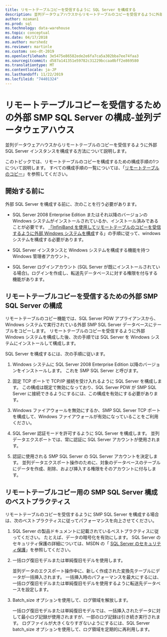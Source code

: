 ```yaml
---
title: リモートテーブルコピーを受信するように SQL Server を構成する
description: 並列データウェアハウスからリモートテーブルのコピーを受信するように外部 SMP SQL Server インスタンスを構成する方法について説明します。
author: mzaman1
ms.prod: sql
ms.technology: data-warehouse
ms.topic: conceptual
ms.date: 04/17/2018
ms.author: murshedz
ms.reviewer: martinle
ms.custom: seo-dt-2019
ms.openlocfilehash: 3e5475e86582ede2e6fa7ca5a302bba7ee74faa3
ms.sourcegitcommit: d587a141351e59782c31229bccaa0bff2e869580
ms.translationtype: MT
ms.contentlocale: ja-JP
ms.lasthandoff: 11/22/2019
ms.locfileid: "74401324"
---
```

# <a name="configure-an-external-smp-sql-server-to-receive-remote-table-copies---parallel-data-warehouse"></a>リモートテーブルコピーを受信するための外部 SMP SQL Server の構成-並列データウェアハウス
並列データウェアハウスからリモートテーブルのコピーを受信するように外部 SQL Server インスタンスを構成する方法について説明します。  

このトピックでは、リモートテーブルのコピーを構成するための構成手順の1つについて説明します。 すべての構成手順の一覧については、「[リモートテーブルのコピー](remote-table-copy.md)」を参照してください。  
  
## <a name="before-you-begin"></a>開始する前に  
外部 SQL Server を構成する前に、次のことを行う必要があります。  
  
-   SQL Server 2008 Enterprise Edition またはそれ以降のバージョンの Windows システムがインストールされているか、インストール済みであることが必要です。 [「InfiniBand を使用してリモートテーブルのコピーを受信するように外部 Windows システムを構成](configure-an-external-windows-system-to-receive-remote-table-copies-using-infiniband.md)する」の手順に従って、windows システムを構成する必要があります。  
  
-   SQL Server インスタンスと Windows システムを構成する機能を持つ Windows 管理者アカウント。  
  
-   SQL Server ログインアカウント (SQL Server が既にインストールされている場合)。ログインを作成し、転送先データベースに対する権限を付与する機能があります。  
  
## <a name="HowToSQLServer"></a>リモートテーブルコピーを受信するための外部 SMP SQL Server の構成  
リモートテーブルのコピー機能では、SQL Server PDW アプライアンスから、Windows システムで実行されている外部 SMP SQL Server データベースにテーブルをコピーします。 リモートテーブルのコピーを受信するように外部 Windows システムを構成した後、次の手順では SQL Server を Windows システムにインストールして構成します。  
  
SQL Server を構成するには、次の手順に従います。  
  
1.  Windows システムに SQL Server 2008 Enterprise Edition 以降のバージョンをインストールします。 これを SMP SQL Server と呼びます。  
  
2.  固定 TCP ポートで TCP/IP 接続を受け入れるように SQL Server を構成します。 この構成は既定で無効になっており、SQL Server PDW が SMP SQL Server に接続できるようにするには、この構成を有効にする必要があります。  
  
3.  Windows ファイアウォールを無効にするか、SMP SQL Server TCP ポートを構成して、Windows ファイアウォールが有効になっていることをご利用ください。  
  
4.  SQL Server 認証モードを許可するように SQL Server を構成します。 並列データエクスポートでは、常に認証に SQL Server アカウントが使用されます。  
  
5.  認証に使用される SMP SQL Server の SQL Server アカウントを決定します。 並列データエクスポート操作のために、対象のデータベースのテーブルにデータを作成、削除、および挿入する権限をそのアカウントに付与します。  
  
## <a name="BPSQLConfig"></a>リモートテーブルコピー用の SMP SQL Server 構成のベストプラクティス  
リモートテーブルのコピーを受信するように SMP SQL Server を構成する場合は、次のベストプラクティスに従ってパフォーマンスを向上させてください。  
  
1.  SQL Server の製品ドキュメントに記載されているベストプラクティスに従ってください。 たとえば、データの暗号化を有効にします。 SQL Server のセキュリティ保護の詳細については、MSDN の「 [SQL Server のセキュリティ保護](../relational-databases/security/securing-sql-server.md)」を参照してください。  
  
2.  一括ログ復旧モデルまたは単純復旧モデルを使用します。  
  
    並列データのエクスポート操作中に、新しく作成された変換先テーブルにデータが一括挿入されます。 一括挿入時のパフォーマンスを最大にするには、一括ログ復旧モデルまたは単純復旧モデルを使用するように転送先データベースを設定します。  
  
3.  Batch_size オプションを使用して、ログ領域を解放します。  
  
    一括ログ復旧モデルまたは単純復旧モデルでは、一括挿入されたデータに対して最小ログ記録が使用されますが、一部のログ記録は引き続き実行されます。 ログファイルが大きくなりすぎないようにするには、SQL Server batch_size オプションを使用して、ログ領域を定期的に再利用します。  
  
<!-- MISSING LINKS 
## See Also  
[Common Metadata Query Examples &#40;SQL Server PDW&#41;](../sqlpdw/common-metadata-query-examples-sql-server-pdw.md)  
-->
  
